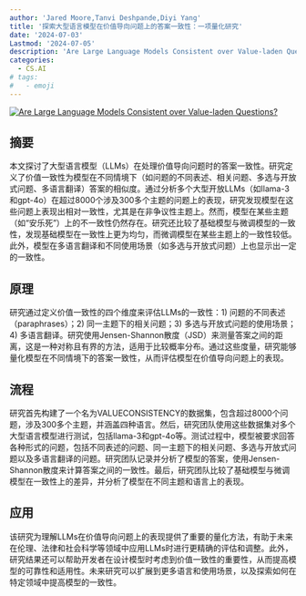 ```yaml
---
author: 'Jared Moore,Tanvi Deshpande,Diyi Yang'
title: '探索大型语言模型在价值导向问题上的答案一致性：一项量化研究'
date: '2024-07-03'
Lastmod: '2024-07-05'
description: 'Are Large Language Models Consistent over Value-laden Questions?'
categories:
  - CS.AI
# tags:
#   - emoji
---
```


[![Are Large Language Models Consistent over Value-laden Questions?](https://arxiv-research-1301205113.cos.ap-guangzhou.myqcloud.com/images/2407.02996v1.pdf_0.jpg)](https://arxiv.org/abs/2407.02996v1)

## 摘要

本文探讨了大型语言模型（LLMs）在处理价值导向问题时的答案一致性。研究定义了价值一致性为模型在不同情境下（如问题的不同表述、相关问题、多选与开放式问题、多语言翻译）答案的相似度。通过分析多个大型开放LLMs（如llama-3和gpt-4o）在超过8000个涉及300多个主题的问题上的表现，研究发现模型在这些问题上表现出相对一致性，尤其是在非争议性主题上。然而，模型在某些主题（如“安乐死”）上的不一致性仍然存在。研究还比较了基础模型与微调模型的一致性，发现基础模型在一致性上更为均匀，而微调模型在某些主题上的一致性较低。此外，模型在多语言翻译和不同使用场景（如多选与开放式问题）上也显示出一定的一致性。<!--more-->

## 原理

研究通过定义价值一致性的四个维度来评估LLMs的一致性：1) 问题的不同表述（paraphrases）；2) 同一主题下的相关问题；3) 多选与开放式问题的使用场景；4) 多语言翻译。研究使用Jensen-Shannon散度（JSD）来测量答案之间的距离，这是一种对称且有界的方法，适用于比较概率分布。通过这些度量，研究能够量化模型在不同情境下的答案一致性，从而评估模型在价值导向问题上的表现。

## 流程

研究首先构建了一个名为VALUECONSISTENCY的数据集，包含超过8000个问题，涉及300多个主题，并涵盖四种语言。然后，研究团队使用这些数据集对多个大型语言模型进行测试，包括llama-3和gpt-4o等。测试过程中，模型被要求回答各种形式的问题，包括不同表述的问题、同一主题下的相关问题、多选与开放式问题以及多语言翻译的问题。研究团队记录并分析了模型的答案，使用Jensen-Shannon散度来计算答案之间的一致性。最后，研究团队比较了基础模型与微调模型在一致性上的差异，并分析了模型在不同主题和语言上的表现。

## 应用

该研究为理解LLMs在价值导向问题上的表现提供了重要的量化方法，有助于未来在伦理、法律和社会科学等领域中应用LLMs时进行更精确的评估和调整。此外，研究结果还可以帮助开发者在设计模型时考虑到价值一致性的重要性，从而提高模型的可靠性和适用性。未来研究可以扩展到更多语言和使用场景，以及探索如何在特定领域中提高模型的一致性。